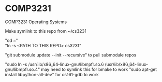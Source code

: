 # COMP3231
COMP3231 Operating Systems

Make symlink to this repo from ~/cs3231 

"cd ~"  
"ln -s &lt;PATH TO THIS REPO&gt; cs3231"


"git submodule update --init --recursive" to pull submodule repos



"sudo ln -s /usr/lib/x86_64-linux-gnu/libmpfr.so.6 /usr/lib/x86_64-linux-gnu/libmpfr.so.4" may need to symlink this for bmake to work
"sudo apt-get install libpython-all-dev" for os161-gdb to work
